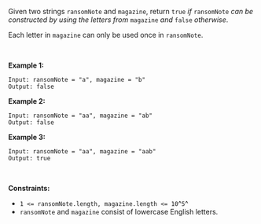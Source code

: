 Given two strings `ransomNote` and `magazine`, return `true` *if*
`ransomNote` *can be constructed by using the letters from* `magazine`
*and* `false` *otherwise*.

Each letter in `magazine` can only be used once in `ransomNote`.

 

**Example 1:**

    Input: ransomNote = "a", magazine = "b"
    Output: false

**Example 2:**

    Input: ransomNote = "aa", magazine = "ab"
    Output: false

**Example 3:**

    Input: ransomNote = "aa", magazine = "aab"
    Output: true

 

**Constraints:**

-   `1 <= ransomNote.length, magazine.length <= 10`^`5`^
-   `ransomNote` and `magazine` consist of lowercase English letters.
